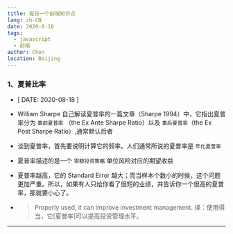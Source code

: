 ```yaml
---
title: 每日一个前端知识点
lang: zh-CN
date: 2020-8-18
tags:
  - javascript
  - 前端
author: Chen
location: Beijing
---
```


### 1、夏普比率

  - [ DATE: 2020-08-18 ]

  + William Sharpe 自己解读夏普率的一篇文章（Sharpe 1994）中，它指出夏普率分为 `事前夏普率` （the Ex Ante Sharpe Ratio）以及 `事后夏普率`（the Ex Post Sharpe Ratio）,通常默认后者

  + 谈到夏普率，首先要说明计算它的频率。人们通常所说的夏普率是 `年化夏普率`

  + 夏普率描述的是一个 `零额投资策略` 单位风险对应的期望收益

  + 夏普率越高，它的 Standard Error 越大；而当样本个数小的时候，这个问题更加严重。所以，如果有人只给你看了很短的业绩，并告诉你一个很高的夏普率，那就要小心了。

  + >  Properly used, it can improve investment management.
       译：使用得当，它[夏普率]可以提高投资管理水平。

-----